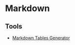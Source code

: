 # Markdown


## Tools

* [Markdown Tables Generator](http://www.tablesgenerator.com/markdown_tables)
